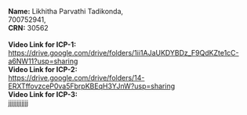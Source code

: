 **Name:** Likhitha Parvathi Tadikonda, <br> 
700752941, <br> 
**CRN:** 30562 <br><br>
**Video Link for ICP-1:** <br>
https://drive.google.com/drive/folders/1ii1AJaUKDYBDz_F9QdKZte1cC-a6NW11?usp=sharing   <br>
**Video Link for ICP-2:**            <br>
https://drive.google.com/drive/folders/14-ERXTffovzceP0va5FbrpKBEqH3YJnW?usp=sharing    <br>
**Video Link for ICP-3:** <br>
  jjjjjjjjjjjj <br>
